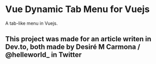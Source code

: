 # Vue Dynamic Tab Menu for Vuejs
A tab-like menu in Vuejs.

## This project was made for an article writen in Dev.to, both made by Desiré M Carmona / @helleworld_ in Twitter
